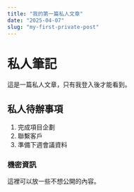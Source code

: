 ```yaml
---
title: "我的第一篇私人文章"
date: "2025-04-07"
slug: "my-first-private-post"
---
```


# 私人筆記

這是一篇私人文章，只有我登入後才能看到。

## 私人待辦事項

1. 完成項目企劃
2. 聯繫客戶
3. 準備下週會議資料

### 機密資訊

這裡可以放一些不想公開的內容。
